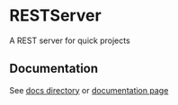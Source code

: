 # RESTServer
A REST server for quick projects

## Documentation
See [docs directory](https://github.com/ezra-obiwale/RESTServer/tree/master/config) or [documentation page](https://github.com/ezra-obiwale/RESTServer)
